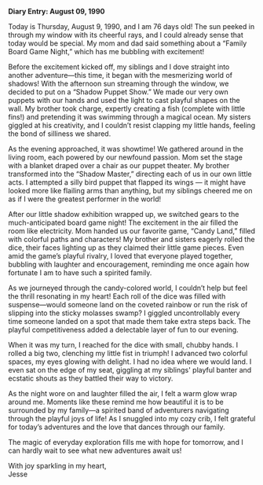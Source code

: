 
**Diary Entry: August 09, 1990**  

Today is Thursday, August 9, 1990, and I am 76 days old! The sun peeked in through my window with its cheerful rays, and I could already sense that today would be special. My mom and dad said something about a “Family Board Game Night,” which has me bubbling with excitement! 

Before the excitement kicked off, my siblings and I dove straight into another adventure—this time, it began with the mesmerizing world of shadows! With the afternoon sun streaming through the window, we decided to put on a “Shadow Puppet Show.” We made our very own puppets with our hands and used the light to cast playful shapes on the wall. My brother took charge, expertly creating a fish (complete with little fins!) and pretending it was swimming through a magical ocean. My sisters giggled at his creativity, and I couldn’t resist clapping my little hands, feeling the bond of silliness we shared.

As the evening approached, it was showtime! We gathered around in the living room, each powered by our newfound passion. Mom set the stage with a blanket draped over a chair as our puppet theater. My brother transformed into the “Shadow Master,” directing each of us in our own little acts. I attempted a silly bird puppet that flapped its wings — it might have looked more like flailing arms than anything, but my siblings cheered me on as if I were the greatest performer in the world!

After our little shadow exhibition wrapped up, we switched gears to the much-anticipated board game night! The excitement in the air filled the room like electricity. Mom handed us our favorite game, “Candy Land,” filled with colorful paths and characters! My brother and sisters eagerly rolled the dice, their faces lighting up as they claimed their little game pieces. Even amid the game’s playful rivalry, I loved that everyone played together, bubbling with laughter and encouragement, reminding me once again how fortunate I am to have such a spirited family.

As we journeyed through the candy-colored world, I couldn’t help but feel the thrill resonating in my heart! Each roll of the dice was filled with suspense—would someone land on the coveted rainbow or run the risk of slipping into the sticky molasses swamp? I giggled uncontrollably every time someone landed on a spot that made them take extra steps back. The playful competitiveness added a delectable layer of fun to our evening.

When it was my turn, I reached for the dice with small, chubby hands. I rolled a big two, clenching my little fist in triumph! I advanced two colorful spaces, my eyes glowing with delight. I had no idea where we would land. I even sat on the edge of my seat, giggling at my siblings' playful banter and ecstatic shouts as they battled their way to victory.

As the night wore on and laughter filled the air, I felt a warm glow wrap around me. Moments like these remind me how beautiful it is to be surrounded by my family—a spirited band of adventurers navigating through the playful joys of life! As I snuggled into my cozy crib, I felt grateful for today’s adventures and the love that dances through our family. 

The magic of everyday exploration fills me with hope for tomorrow, and I can hardly wait to see what new adventures await us! 

With joy sparkling in my heart,  
Jesse
